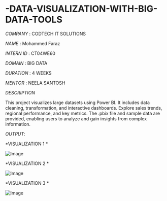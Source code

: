 # -DATA-VISUALIZATION-WITH-BIG-DATA-TOOLS

*COMPANY* : CODTECH IT SOLUTIONS

*NAME* : Mohammed Faraz

*INTERN  ID* : CT04WE60

*DOMAIN* : BIG DATA

*DURATION* : 4 WEEKS

*MENTOR* : NEELA SANTOSH

*DESCRIPTION*

This project visualizes large datasets using Power BI. It includes data cleaning, transformation, and interactive dashboards. Explore sales trends, regional performance, and key metrics. The .pbix file and sample data are provided, enabling users to analyze and gain insights from complex information.




*OUTPUT*:

*VISUALIZATION 1 *

![Image](https://github.com/user-attachments/assets/52a8f7ec-1ca5-4d26-840f-71f3ec260353)

*VISUALIZATION 2 *

![Image](https://github.com/user-attachments/assets/afb90307-aa1f-4281-ae20-672300a29213)

*VISUALIZATION 3 *

![Image](https://github.com/user-attachments/assets/407446ca-9f6f-40bc-adcf-c62d7e83ef04)
